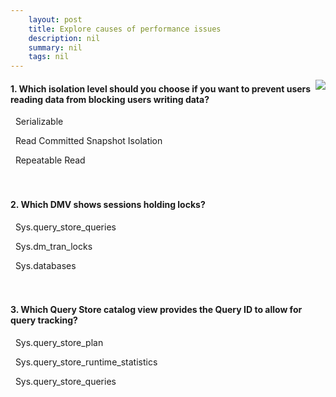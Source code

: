 ```yaml
---
    layout: post
    title: Explore causes of performance issues 
    description: nil
    summary: nil
    tags: nil
---
```



 <a target="_blank" href="https://docs.microsoft.com/en-us/learn/modules/explore-causes-performance-issues/6-knowledge-check/"><i class="fas fa-external-link-alt"></i> </a>
 <img align="right" src="https://docs.microsoft.com/en-us/learn/achievements/explore-causes-of-performance-issues.svg">
####  1. Which isolation level should you choose if you want to prevent users reading data from blocking users writing data?


<i class='far fa-square'></i> &nbsp;&nbsp;Serializable

<i class='fas fa-check-square' style='color: Dodgerblue;'></i> &nbsp;&nbsp;Read Committed Snapshot Isolation

<i class='far fa-square'></i> &nbsp;&nbsp;Repeatable Read
<br />
<br />
<br />

####  2. Which DMV shows sessions holding locks?


<i class='far fa-square'></i> &nbsp;&nbsp;Sys.query_store_queries

<i class='fas fa-check-square' style='color: Dodgerblue;'></i> &nbsp;&nbsp;Sys.dm_tran_locks

<i class='far fa-square'></i> &nbsp;&nbsp;Sys.databases
<br />
<br />
<br />

####  3. Which Query Store catalog view provides the Query ID to allow for query tracking?


<i class='far fa-square'></i> &nbsp;&nbsp;Sys.query_store_plan

<i class='far fa-square'></i> &nbsp;&nbsp;Sys.query_store_runtime_statistics

<i class='fas fa-check-square' style='color: Dodgerblue;'></i> &nbsp;&nbsp;Sys.query_store_queries
<br />
<br />
<br />
